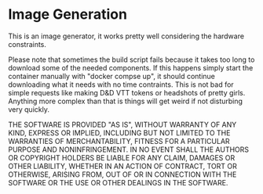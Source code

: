 # Image Generation

This is an image generator, it works pretty well considering the hardware constraints.

Please note that sometimes the build script fails because it takes too long to download some of the needed components. If this happens simply start the container manually with "docker compse up", it should continue downloading what it needs with no time contraints. This is not bad for simple requests like making D&D VTT tokens or headshots of pretty girls. Anything more complex than that is things will get weird if not disturbing very quickly.

THE SOFTWARE IS PROVIDED "AS IS", WITHOUT WARRANTY OF ANY KIND, EXPRESS OR
IMPLIED, INCLUDING BUT NOT LIMITED TO THE WARRANTIES OF MERCHANTABILITY,
FITNESS FOR A PARTICULAR PURPOSE AND NONINFRINGEMENT. IN NO EVENT SHALL THE
AUTHORS OR COPYRIGHT HOLDERS BE LIABLE FOR ANY CLAIM, DAMAGES OR OTHER
LIABILITY, WHETHER IN AN ACTION OF CONTRACT, TORT OR OTHERWISE, ARISING FROM,
OUT OF OR IN CONNECTION WITH THE SOFTWARE OR THE USE OR OTHER DEALINGS IN THE
SOFTWARE.
